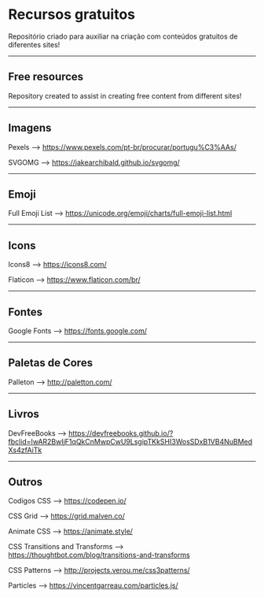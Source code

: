# Recursos gratuitos

Repositório criado para auxiliar na criação com conteúdos gratuitos de diferentes sites!

***

## Free resources

Repository created to assist in creating free content from different sites!


***

## Imagens

Pexels --> https://www.pexels.com/pt-br/procurar/portugu%C3%AAs/

SVGOMG --> https://jakearchibald.github.io/svgomg/

***

## Emoji

Full Emoji List --> https://unicode.org/emoji/charts/full-emoji-list.html

***

## Icons

Icons8 --> https://icons8.com/ 

Flaticon --> https://www.flaticon.com/br/

***

## Fontes

Google Fonts --> https://fonts.google.com/

***

## Paletas de Cores

Palleton --> http://paletton.com/ 

***

## Livros

DevFreeBooks --> https://devfreebooks.github.io/?fbclid=IwAR2BwIjF1qQkCnMwpCwU9LsgipTKkSHI3WosSDxB1VB4NuBMedXs4zfAiTk

***

## Outros

Codigos CSS --> https://codepen.io/ 

CSS Grid --> https://grid.malven.co/

Animate CSS --> https://animate.style/

CSS Transitions and Transforms --> https://thoughtbot.com/blog/transitions-and-transforms

CSS Patterns --> http://projects.verou.me/css3patterns/

Particles --> https://vincentgarreau.com/particles.js/
